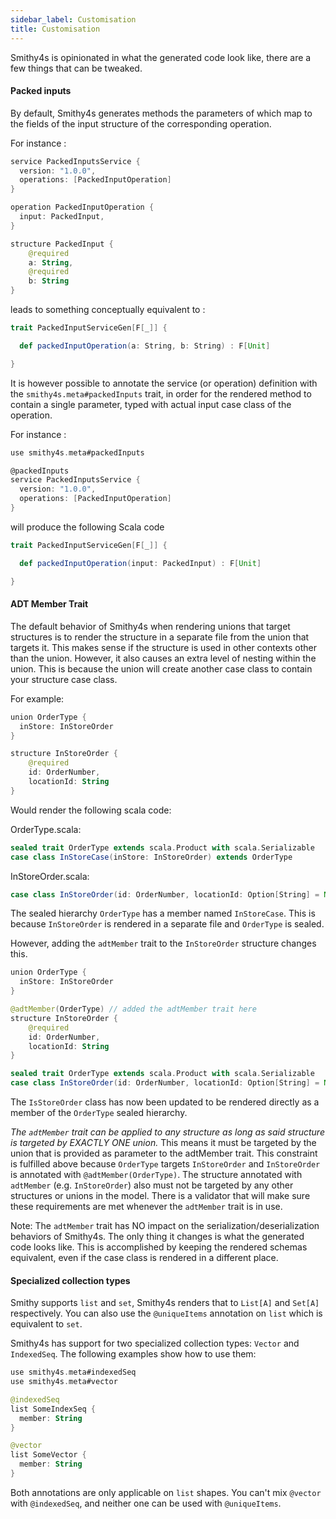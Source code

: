 ```yaml
---
sidebar_label: Customisation
title: Customisation
---
```


Smithy4s is opinionated in what the generated code look like, there are a few things that can be tweaked.

#### Packed inputs

By default, Smithy4s generates methods the parameters of which map to the fields of the input structure of the corresponding operation.

For instance :

```kotlin
service PackedInputsService {
  version: "1.0.0",
  operations: [PackedInputOperation]
}

operation PackedInputOperation {
  input: PackedInput,
}

structure PackedInput {
    @required
    a: String,
    @required
    b: String
}
```

leads to something conceptually equivalent to :

```scala
trait PackedInputServiceGen[F[_]] {

  def packedInputOperation(a: String, b: String) : F[Unit]

}
```

It is however possible to annotate the service (or operation) definition with the `smithy4s.meta#packedInputs` trait, in order for the rendered method to contain a single parameter, typed with actual input case class of the operation.

For instance :

```scala
use smithy4s.meta#packedInputs

@packedInputs
service PackedInputsService {
  version: "1.0.0",
  operations: [PackedInputOperation]
}
```

will produce the following Scala code

```scala
trait PackedInputServiceGen[F[_]] {

  def packedInputOperation(input: PackedInput) : F[Unit]

}
```

#### ADT Member Trait

The default behavior of Smithy4s when rendering unions that target structures is to render the structure
in a separate file from the union that targets it. This makes sense if the structure is used in other
contexts other than the union. However, it also causes an extra level of nesting within the union.
This is because the union will create another case class to contain your structure case class.

For example:

```kotlin
union OrderType {
  inStore: InStoreOrder
}

structure InStoreOrder {
    @required
    id: OrderNumber,
    locationId: String
}
```

Would render the following scala code:

OrderType.scala:
```scala
sealed trait OrderType extends scala.Product with scala.Serializable
case class InStoreCase(inStore: InStoreOrder) extends OrderType
```

InStoreOrder.scala:
```scala
case class InStoreOrder(id: OrderNumber, locationId: Option[String] = None)
```

The sealed hierarchy `OrderType` has a member named `InStoreCase`. This is because
`InStoreOrder` is rendered in a separate file and `OrderType` is sealed.

However, adding the `adtMember` trait to the `InStoreOrder` structure changes this.

```kotlin
union OrderType {
  inStore: InStoreOrder
}

@adtMember(OrderType) // added the adtMember trait here
structure InStoreOrder {
    @required
    id: OrderNumber,
    locationId: String
}
```

```scala
sealed trait OrderType extends scala.Product with scala.Serializable
case class InStoreOrder(id: OrderNumber, locationId: Option[String] = None) extends OrderType
```

The `IsStoreOrder` class has now been updated to be rendered directly as a member of the `OrderType`
sealed hierarchy.

*The `adtMember` trait can be applied to any structure as long as said structure is targeted by EXACTLY ONE union.*
This means it must be targeted by the union that is provided as parameter to the adtMember trait.
This constraint is fulfilled above because `OrderType` targets `InStoreOrder` and `InStoreOrder` is
annotated with `@adtMember(OrderType)`.
The structure annotated with `adtMember` (e.g. `InStoreOrder`) also must not be targeted by any other
structures or unions in the model. There is a validator that will make sure these requirements are met
whenever the `adtMember` trait is in use.

Note: The `adtMember` trait has NO impact on the serialization/deserialization behaviors of Smithy4s.
The only thing it changes is what the generated code looks like. This is accomplished by keeping the
rendered schemas equivalent, even if the case class is rendered in a different place.

#### Specialized collection types

Smithy supports `list` and `set`, Smithy4s renders that to `List[A]` and `Set[A]` respectively. You can also use the `@uniqueItems` annotation on `list` which is equivalent to `set`.

Smithy4s has support for two specialized collection types: `Vector` and `IndexedSeq`. The following examples show how to use them:

```kotlin
use smithy4s.meta#indexedSeq
use smithy4s.meta#vector

@indexedSeq
list SomeIndexSeq {
  member: String
}

@vector
list SomeVector {
  member: String
}
```

Both annotations are only applicable on `list` shapes. You can't mix `@vector` with `@indexedSeq`, and neither one can be used with `@uniqueItems`.
